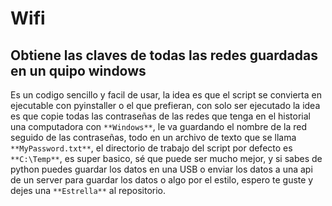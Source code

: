 # Wifi
## Obtiene las claves de todas las redes guardadas en un quipo windows
Es un codigo sencillo y facil de usar, la idea es que el script se convierta en ejecutable con pyinstaller o el que prefieran, con solo ser ejecutado la idea
es que copie todas las contraseñas de las redes que tenga en el historial una computadora con `**Windows**`, le va guardando el nombre de la red seguido de las contraseñas, todo en un 
archivo de texto que se llama `**MyPassword.txt**`, el directorio de trabajo del script por defecto es `**C:\Temp**`, es super basico, sé que puede ser mucho mejor, y si sabes de python puedes guardar los datos en una USB o enviar los datos a una api de un server para guardar los datos o algo por el estilo, espero te guste y dejes una `**Estrella**` al repositorio.
